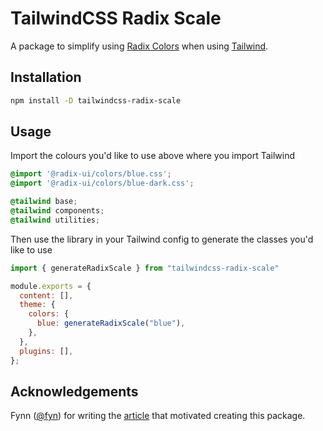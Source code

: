 # TailwindCSS Radix Scale

A package to simplify using [Radix Colors](https://www.radix-ui.com/colors) when using [Tailwind](https://tailwindcss.com/).

## Installation

```bash
npm install -D tailwindcss-radix-scale
```

## Usage

Import the colours you'd like to use above where you import Tailwind

```css
@import '@radix-ui/colors/blue.css';
@import '@radix-ui/colors/blue-dark.css';

@tailwind base;
@tailwind components;
@tailwind utilities;
```

Then use the library in your Tailwind config to generate the classes you'd like to use

```js
import { generateRadixScale } from "tailwindcss-radix-scale"

module.exports = {
  content: [],
  theme: {
    colors: {
      blue: generateRadixScale("blue"),
    },
  },
  plugins: [],
};
```

## Acknowledgements
Fynn ([@fyn](https://github.com/fnn)) for writing the [article](https://fynn.at/shorts/2023-03-19-how-to-use-radix-colors-with-tailwind-css) that motivated creating this package.